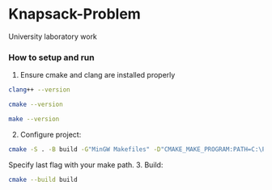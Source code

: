 # Knapsack-Problem
University laboratory work


### How to setup and run
1. Ensure cmake and clang are installed properly
```bash
clang++ --version
```
```bash
cmake --version
```
```bash
make --version
```
2. Configure project:
```bash
cmake -S . -B build -G"MinGW Makefiles" -D"CMAKE_MAKE_PROGRAM:PATH=C:\Program Files (x86)\GnuWin32\bin\make"
```
Specify last flag with your make path. 
3. Build:
```bash
cmake --build build
```
